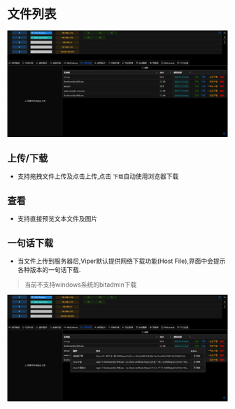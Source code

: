 # 文件列表

![img.png](webp/file_explorer/img.png)

## 上传/下载

+ 支持拖拽文件上传及点击上传,点击 `下载`自动使用浏览器下载

## 查看

+ 支持直接预览文本文件及图片

## 一句话下载

+ 当文件上传到服务器后,Viper默认提供网络下载功能(Host File),界面中会提示各种版本的一句话下载.

> 当前不支持windows系统的bitadmin下载

![img_1.png](webp/file_explorer/img_1.png)